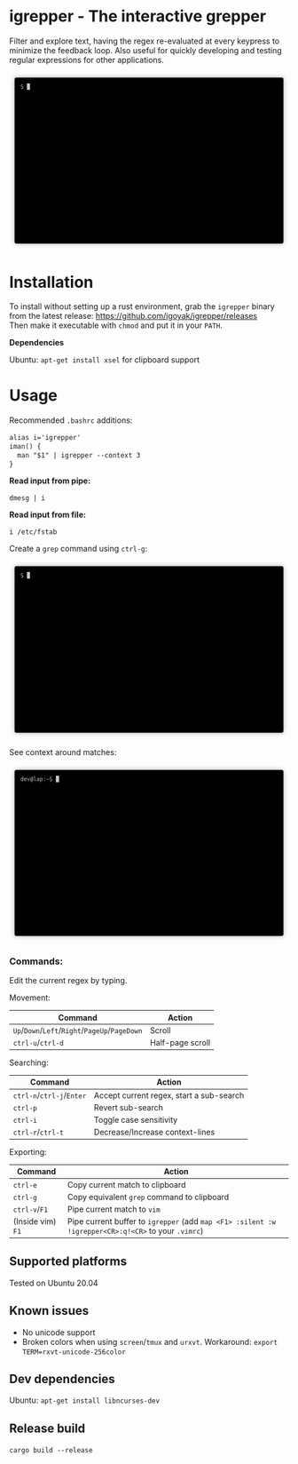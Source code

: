 # igrepper - The interactive grepper

Filter and explore text, having the regex re-evaluated at every keypress to
minimize the feedback loop. 
Also useful for quickly developing and testing regular expressions
for other applications. 

![](docs/basic_usage.gif)

# Installation

To install without setting up a rust environment, grab the `igrepper` binary from the
latest release: https://github.com/igoyak/igrepper/releases  
Then make it executable with `chmod` and put it in your `PATH`.

__Dependencies__

Ubuntu: `apt-get install xsel` for clipboard support

# Usage

Recommended `.bashrc` additions:

    alias i='igrepper'
    iman() {
      man "$1" | igrepper --context 3
    }

__Read input from pipe:__

    dmesg | i

__Read input from file:__

    i /etc/fstab

Create a `grep` command using `ctrl-g`: 

![](docs/grep.gif)

See context around matches: 

![](docs/context.gif)

### Commands:

Edit the current regex by typing.

Movement: 

| Command       | Action        |
| ------------- | ------------- |
|    `Up`/`Down`/`Left`/`Right`/`PageUp`/`PageDown` | Scroll |
|    `ctrl-u`/`ctrl-d` | Half-page scroll |

Searching:

| Command       | Action        |
| ------------- | ------------- |
|    `ctrl-n`/`ctrl-j`/`Enter` | Accept current regex, start a sub-search |
|    `ctrl-p` | Revert sub-search |
|    `ctrl-i` | Toggle case sensitivity |
|    `ctrl-r`/`ctrl-t` | Decrease/Increase context-lines |

Exporting:

| Command       | Action        |
| ------------- | ------------- |
|    `ctrl-e` | Copy current match to clipboard |
|    `ctrl-g` | Copy equivalent `grep` command to clipboard |
|    `ctrl-v`/`F1` | Pipe current match to `vim` |
|    (Inside vim) `F1` | Pipe current buffer to `igrepper` (add `map <F1> :silent :w !igrepper<CR>:q!<CR>` to your `.vimrc`) |

## Supported platforms

Tested on Ubuntu 20.04

## Known issues

- No unicode support
- Broken colors when using `screen`/`tmux` and `urxvt`. Workaround: `export TERM=rxvt-unicode-256color`

## Dev dependencies

Ubuntu: `apt-get install libncurses-dev`

## Release build

`cargo build --release`

